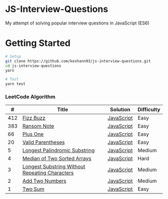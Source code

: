 
JS-Interview-Questions
========

My attempt of solving popular interview questions in JavaScript (ES6)
# Getting Started

```bash
# Setup
git clone https://github.com/keshann93/js-interview-questions.git
cd js-interview-questions
yarn

# Test
yarn test
```
### LeetCode Algorithm


| # | Title | Solution | Difficulty |
|---| ----- | -------- | ---------- |
|412|[Fizz Buzz](https://leetcode.com/problems/fizz-buzz/) | [JavaScript](./leetcode/Easy/412.js)|Easy|
|383|[Ransom Note](https://leetcode.com/problems/ransom-note/) | [JavaScript](./leetcode/Easy/383.js)|Easy|
|66|[Plus One](https://leetcode.com/problems/plus-one/)| [JavaScript](./leetcode/Easy/66.js)|Easy|
|20|[Valid Parentheses](https://leetcode.com/problems/valid-parentheses/)| [JavaScript](./leetcode/Easy/20.js)|Easy|
|5|[Longest Palindromic Substring](https://leetcode.com/problems/longest-palindromic-substring/)| [JavaScript](./leetcode/Medium/5.js)|Medium|
|4|[Median of Two Sorted Arrays](https://leetcode.com/problems/median-of-two-sorted-arrays/)| [JavaScript](./leetcode/Hard/4.js)|Hard|
|3|[Longest Substring Without Repeating Characters](https://leetcode.com/problems/longest-substring-without-repeating-characters/)| [JavaScript](./leetcode/Medium/3.js)|Medium|
|2|[Add Two Numbers](https://leetcode.com/problems/add-two-numbers/)| [JavaScript](./leetcode/Medium/2.js)|Medium|
|1|[Two Sum](https://leetcode.com/problems/two-sum/)| [JavaScript](./leetcode/Easy/1.js) |Easy|


